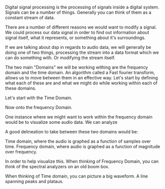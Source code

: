 
Digital signal processing is the processing of signals inside a
digital system.  Signals can be a number of things. Generally you
can think of them as a constant stream of data.

There are a number of different reasons we would want to modify a
signal.  We could process our data signal in order to find out
information about signal itself, what it represents, or something
about it's surroundings.

If we are talking about dsp in regards to audio data, we will
generally be doing one of two things, processing the stream into a
data format which we can do something with. Or modifying the
stream itself.

The two main "Domains" we will be working withing are the
frequency domain and the time domain. An algorithm called a Fast
fourier transform, allows us to move between them in an effective
way. Let's start by defining what each of these are and what we 
might do while working within each of these domains.

Let's start with the Time Domain.






Now onto the frequency Domain.

One instance where we might want to work within the frequency domain would be
to visualize some audio data. We can analyze

A good delineation to take between these two domains would be:

Time domain, where the audio is graphed as a function of samples over time.
Frequency domain, where audio is graphed as a function of magnitude over frequency.

In order to help visualize this. When thinking of Frequency Domain, you can
think of the spectral analyzers on an old boom box.

When thinking of Time domain, you can picture a big waveform. A line spanning peaks
and plataus.


